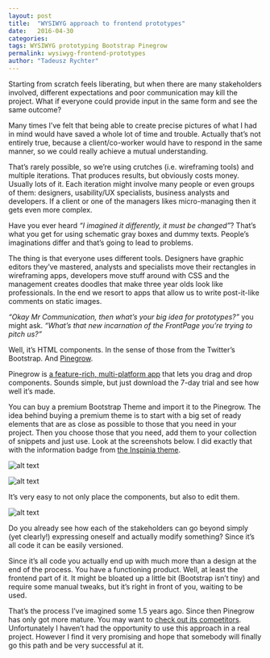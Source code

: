 ```yaml
---
layout: post
title:  "WYSIWYG approach to frontend prototypes"
date:   2016-04-30
categories:
tags: WYSIWYG prototyping Bootstrap Pinegrow
permalink: wysiwyg-frontend-prototypes
author: "Tadeusz Rychter"
---
```

Starting from scratch feels liberating, but when there are many stakeholders involved, different expectations and poor communication may kill the project. What if everyone could provide input in the same form and see the same outcome?
<!-- more -->

Many times I’ve felt that being able to create precise pictures of what I had in mind would have saved a whole lot of time and trouble. Actually that’s not entirely true, because a client/co-worker would have to respond in the same manner, so we could really achieve a mutual understanding.

That’s rarely possible, so we’re using crutches (i.e. wireframing tools) and multiple iterations. That produces results, but obviously costs money. Usually lots of it. Each iteration might involve many people or even groups of them: designers, usability/UX specialists, business analysts and developers. If a client or one of the managers likes micro-managing then it gets even more complex.

Have you ever heard *“I imagined it differently, it must be changed”*? That’s what you get for using schematic gray boxes and dummy texts. People’s imaginations differ and that’s going to lead to problems.

The thing is that everyone uses different tools. Designers have graphic editors they’ve mastered, analysts and specialists move their rectangles in wireframing apps, developers move stuff around with CSS and the management creates doodles that make three year olds look like professionals. In the end we resort to apps that allow us to write post-it-like comments on static images.

*“Okay Mr Communication, then what’s your big idea for prototypes?”* you might ask. *“What’s that new incarnation of the FrontPage you’re trying to pitch us?”*

Well, it’s HTML components. In the sense of those from the Twitter’s Bootstrap. And [Pinegrow](http://pinegrow.com/).

Pinegrow is [a feature-rich, multi-platform app](http://pinegrow.com/#features) that lets you drag and drop components. Sounds simple, but just download the 7-day trial and see how well it’s made.

You can buy a premium Bootstrap Theme and import it to the Pinegrow. The idea behind buying a premium theme is to start with a big set of ready elements that are as close as possible to those that you need in your project. Then you choose those that you need, add them to your collection of snippets and just use. Look at the screenshots below. I did exactly that with the information badge from [the Inspinia theme](https://wrapbootstrap.com/theme/inspinia-responsive-admin-theme-WB0R5L90S).

![alt text](http://blog.fullystacked.it/images/pinegrow-add-snippet.png "Create a snippet in Pinegrow")

![alt text](http://blog.fullystacked.it/images/pinegrow-change-colour.png "Pinegrow edit a component")

It’s very easy to not only place the components, but also to edit them. 

![alt text](http://blog.fullystacked.it/images/pinegrow-adding-from-collection.png "Use a snippet from collection in Pinegrow")

Do you already see how each of the stakeholders can go beyond simply (yet clearly!) expressing oneself and actually modify something? Since it’s all code it can be easily versioned.

Since it’s all code you actually end up with much more than a design at the end of the process. You have a functioning product. Well, at least the frontend part of it. It might be bloated up a little bit (Bootstrap isn’t tiny) and require some manual tweaks, but it’s right in front of you, waiting to be used.

That’s the process I’ve imagined some 1.5 years ago. Since then Pinegrow has only got more mature. You may want to [check out its competitors]( https://bootstrapbay.com/blog/bootstrap-editors/). Unfortunately I haven’t had the opportunity to use this approach in a real project. However I find it very promising and hope that somebody will finally go this path and be very successful at it.
